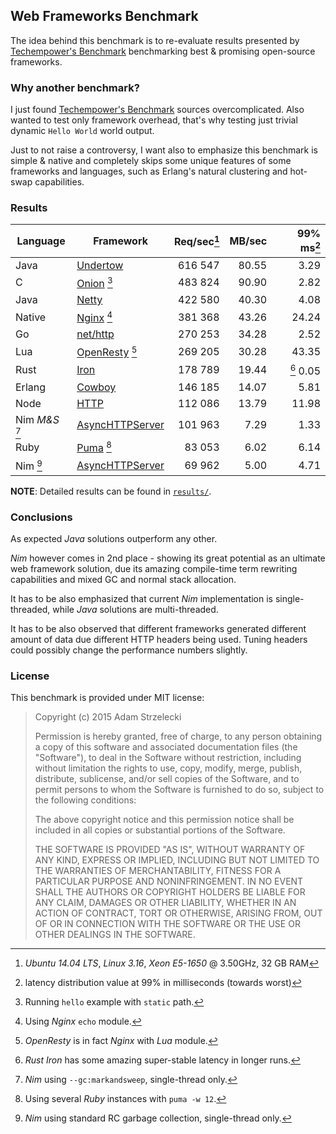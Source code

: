 Web Frameworks Benchmark
------------------------
[techempower]: https://www.techempower.com/benchmarks/

The idea behind this benchmark is to re-evaluate results presented by
[Techempower's Benchmark][techempower] benchmarking best & promising
open-source frameworks.


### Why another benchmark?

I just found [Techempower's Benchmark][techempower] sources overcomplicated.
Also wanted to test only framework overhead, that's why testing just trivial
dynamic `Hello World` world output.

Just to not raise a controversy, I want also to emphasize this benchmark is
simple & native and completely skips some unique features of some frameworks
and languages, such as Erlang's natural clustering and hot-swap capabilities.


### Results

[undertow]: http://undertow.io
[netty]: http://netty.io
[node]: https://nodejs.org/api/cluster.html
[go]: http://golang.org/pkg/net/http/
[onion]: https://github.com/davidmoreno/onion
[cowboy]: http://ninenines.eu/docs/en/cowboy/1.0/guide/getting_started/
[nim]: http://nim-lang.org
[puma]: http://puma.io
[echo]: http://wiki.nginx.org/HttpEchoModule
[resty]: http://openresty.org
[iron]: http://ironframework.io
[jester]: https://github.com/dom96/jester
[jesterpr1]: https://github.com/dom96/jester/pull/32
[jesterpr2]: https://github.com/dom96/jester/pull/33

|  Language     |        Framework         | Req/sec[^1]| MB/sec|  99% ms[^2]|
| ------------- | ------------------------ | ----------:| -----:| ----------:|
| Java          | [Undertow][undertow]     |   616 547  | 80.55 |       3.29 |
| C             | [Onion][onion]       [^3]|   483 824  | 90.90 |       2.82 |
| Java          | [Netty][netty]           |   422 580  | 40.30 |       4.08 |
| Native        | [Nginx][echo]        [^4]|   381 368  | 43.26 |      24.24 |
| Go            | [net/http][go]           |   270 253  | 34.28 |       2.52 |
| Lua           | [OpenResty][resty]   [^5]|   269 205  | 30.28 |      43.35 |
| Rust          | [Iron][iron]             |   178 789  | 19.44 |[^6]   0.05 |
| Erlang        | [Cowboy][cowboy]         |   146 185  | 14.07 |       5.81 |
| Node          | [HTTP][node]             |   112 086  | 13.79 |      11.98 |
| Nim *M&S* [^7]| [AsyncHTTPServer][nim]   |   101 963  |  7.29 |       1.33 |
| Ruby          | [Puma][puma]         [^8]|    83 053  |  6.02 |       6.14 |
| Nim       [^9]| [AsyncHTTPServer][nim]   |    69 962  |  5.00 |       4.71 |

[^1]: *Ubuntu 14.04 LTS*, *Linux 3.16*, *Xeon E5-1650* @ 3.50GHz, 32 GB RAM
[^2]: latency distribution value at 99% in milliseconds (towards worst)

[^3]: Running `hello` example with `static` path.
[^4]: Using *Nginx* `echo` module.
[^5]: *OpenResty* is in fact *Nginx* with *Lua* module.
[^6]: *Rust* *Iron* has some amazing super-stable latency in longer runs.
[^7]: *Nim* using `--gc:markandsweep`, single-thread only.
[^8]: Using several *Ruby* instances with `puma -w 12`.
[^9]: *Nim* using standard RC garbage collection, single-thread only.

**NOTE**: Detailed results can be found in [`results/`](results).

### Conclusions

As expected *Java* solutions outperform any other.

*Nim* however comes in 2nd place - showing its great potential as an ultimate
web framework solution, due its amazing compile-time term rewriting
capabilities and mixed GC and normal stack allocation.

It has to be also emphasized that current *Nim* implementation is
single-threaded, while *Java* solutions are multi-threaded.

It has to be also observed that different frameworks generated different amount
of data due different HTTP headers being used. Tuning headers could possibly
change the performance numbers slightly.

### License

This benchmark is provided under MIT license:

> Copyright (c) 2015 Adam Strzelecki
>
> Permission is hereby granted, free of charge, to any person obtaining
> a copy of this software and associated documentation files (the
> "Software"), to deal in the Software without restriction, including
> without limitation the rights to use, copy, modify, merge, publish,
> distribute, sublicense, and/or sell copies of the Software, and to
> permit persons to whom the Software is furnished to do so, subject to
> the following conditions:
>
> The above copyright notice and this permission notice shall be
> included in all copies or substantial portions of the Software.
>
> THE SOFTWARE IS PROVIDED "AS IS", WITHOUT WARRANTY OF ANY KIND,
> EXPRESS OR IMPLIED, INCLUDING BUT NOT LIMITED TO THE WARRANTIES OF
> MERCHANTABILITY, FITNESS FOR A PARTICULAR PURPOSE AND
> NONINFRINGEMENT. IN NO EVENT SHALL THE AUTHORS OR COPYRIGHT HOLDERS BE
> LIABLE FOR ANY CLAIM, DAMAGES OR OTHER LIABILITY, WHETHER IN AN ACTION
> OF CONTRACT, TORT OR OTHERWISE, ARISING FROM, OUT OF OR IN CONNECTION
> WITH THE SOFTWARE OR THE USE OR OTHER DEALINGS IN THE SOFTWARE.
